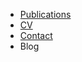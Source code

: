 
-  [Publications](%assets_url%/scgbib/?query=Toon+Verwaest&filter=Year)
-  [CV](%base_url%/staff/toonverwaest/cv)
-  [Contact](%base_url%/staff/toonverwaest/contact)
-  Blog
